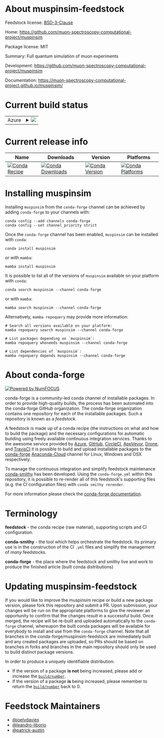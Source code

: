 About muspinsim-feedstock
=========================

Feedstock license: [BSD-3-Clause](https://github.com/conda-forge/muspinsim-feedstock/blob/main/LICENSE.txt)

Home: https://github.com/muon-spectroscopy-computational-project/muspinsim

Package license: MIT

Summary: Full quantum simulation of muon experiments

Development: https://github.com/muon-spectroscopy-computational-project/muspinsim

Documentation: https://muon-spectroscopy-computational-project.github.io/muspinsim/

Current build status
====================


<table>
    
  <tr>
    <td>Azure</td>
    <td>
      <details>
        <summary>
          <a href="https://dev.azure.com/conda-forge/feedstock-builds/_build/latest?definitionId=16095&branchName=main">
            <img src="https://dev.azure.com/conda-forge/feedstock-builds/_apis/build/status/muspinsim-feedstock?branchName=main">
          </a>
        </summary>
        <table>
          <thead><tr><th>Variant</th><th>Status</th></tr></thead>
          <tbody><tr>
              <td>linux_64_numpy1.20python3.8.____73_pypy</td>
              <td>
                <a href="https://dev.azure.com/conda-forge/feedstock-builds/_build/latest?definitionId=16095&branchName=main">
                  <img src="https://dev.azure.com/conda-forge/feedstock-builds/_apis/build/status/muspinsim-feedstock?branchName=main&jobName=linux&configuration=linux%20linux_64_numpy1.20python3.8.____73_pypy" alt="variant">
                </a>
              </td>
            </tr><tr>
              <td>linux_64_numpy1.20python3.8.____cpython</td>
              <td>
                <a href="https://dev.azure.com/conda-forge/feedstock-builds/_build/latest?definitionId=16095&branchName=main">
                  <img src="https://dev.azure.com/conda-forge/feedstock-builds/_apis/build/status/muspinsim-feedstock?branchName=main&jobName=linux&configuration=linux%20linux_64_numpy1.20python3.8.____cpython" alt="variant">
                </a>
              </td>
            </tr><tr>
              <td>linux_64_numpy1.20python3.9.____73_pypy</td>
              <td>
                <a href="https://dev.azure.com/conda-forge/feedstock-builds/_build/latest?definitionId=16095&branchName=main">
                  <img src="https://dev.azure.com/conda-forge/feedstock-builds/_apis/build/status/muspinsim-feedstock?branchName=main&jobName=linux&configuration=linux%20linux_64_numpy1.20python3.9.____73_pypy" alt="variant">
                </a>
              </td>
            </tr><tr>
              <td>linux_64_numpy1.20python3.9.____cpython</td>
              <td>
                <a href="https://dev.azure.com/conda-forge/feedstock-builds/_build/latest?definitionId=16095&branchName=main">
                  <img src="https://dev.azure.com/conda-forge/feedstock-builds/_apis/build/status/muspinsim-feedstock?branchName=main&jobName=linux&configuration=linux%20linux_64_numpy1.20python3.9.____cpython" alt="variant">
                </a>
              </td>
            </tr><tr>
              <td>linux_64_numpy1.21python3.10.____cpython</td>
              <td>
                <a href="https://dev.azure.com/conda-forge/feedstock-builds/_build/latest?definitionId=16095&branchName=main">
                  <img src="https://dev.azure.com/conda-forge/feedstock-builds/_apis/build/status/muspinsim-feedstock?branchName=main&jobName=linux&configuration=linux%20linux_64_numpy1.21python3.10.____cpython" alt="variant">
                </a>
              </td>
            </tr><tr>
              <td>linux_64_numpy1.23python3.11.____cpython</td>
              <td>
                <a href="https://dev.azure.com/conda-forge/feedstock-builds/_build/latest?definitionId=16095&branchName=main">
                  <img src="https://dev.azure.com/conda-forge/feedstock-builds/_apis/build/status/muspinsim-feedstock?branchName=main&jobName=linux&configuration=linux%20linux_64_numpy1.23python3.11.____cpython" alt="variant">
                </a>
              </td>
            </tr><tr>
              <td>linux_aarch64_numpy1.20python3.8.____73_pypy</td>
              <td>
                <a href="https://dev.azure.com/conda-forge/feedstock-builds/_build/latest?definitionId=16095&branchName=main">
                  <img src="https://dev.azure.com/conda-forge/feedstock-builds/_apis/build/status/muspinsim-feedstock?branchName=main&jobName=linux&configuration=linux%20linux_aarch64_numpy1.20python3.8.____73_pypy" alt="variant">
                </a>
              </td>
            </tr><tr>
              <td>linux_aarch64_numpy1.20python3.8.____cpython</td>
              <td>
                <a href="https://dev.azure.com/conda-forge/feedstock-builds/_build/latest?definitionId=16095&branchName=main">
                  <img src="https://dev.azure.com/conda-forge/feedstock-builds/_apis/build/status/muspinsim-feedstock?branchName=main&jobName=linux&configuration=linux%20linux_aarch64_numpy1.20python3.8.____cpython" alt="variant">
                </a>
              </td>
            </tr><tr>
              <td>linux_aarch64_numpy1.20python3.9.____73_pypy</td>
              <td>
                <a href="https://dev.azure.com/conda-forge/feedstock-builds/_build/latest?definitionId=16095&branchName=main">
                  <img src="https://dev.azure.com/conda-forge/feedstock-builds/_apis/build/status/muspinsim-feedstock?branchName=main&jobName=linux&configuration=linux%20linux_aarch64_numpy1.20python3.9.____73_pypy" alt="variant">
                </a>
              </td>
            </tr><tr>
              <td>linux_aarch64_numpy1.20python3.9.____cpython</td>
              <td>
                <a href="https://dev.azure.com/conda-forge/feedstock-builds/_build/latest?definitionId=16095&branchName=main">
                  <img src="https://dev.azure.com/conda-forge/feedstock-builds/_apis/build/status/muspinsim-feedstock?branchName=main&jobName=linux&configuration=linux%20linux_aarch64_numpy1.20python3.9.____cpython" alt="variant">
                </a>
              </td>
            </tr><tr>
              <td>linux_aarch64_numpy1.21python3.10.____cpython</td>
              <td>
                <a href="https://dev.azure.com/conda-forge/feedstock-builds/_build/latest?definitionId=16095&branchName=main">
                  <img src="https://dev.azure.com/conda-forge/feedstock-builds/_apis/build/status/muspinsim-feedstock?branchName=main&jobName=linux&configuration=linux%20linux_aarch64_numpy1.21python3.10.____cpython" alt="variant">
                </a>
              </td>
            </tr><tr>
              <td>linux_aarch64_numpy1.23python3.11.____cpython</td>
              <td>
                <a href="https://dev.azure.com/conda-forge/feedstock-builds/_build/latest?definitionId=16095&branchName=main">
                  <img src="https://dev.azure.com/conda-forge/feedstock-builds/_apis/build/status/muspinsim-feedstock?branchName=main&jobName=linux&configuration=linux%20linux_aarch64_numpy1.23python3.11.____cpython" alt="variant">
                </a>
              </td>
            </tr><tr>
              <td>linux_ppc64le_numpy1.20python3.8.____73_pypy</td>
              <td>
                <a href="https://dev.azure.com/conda-forge/feedstock-builds/_build/latest?definitionId=16095&branchName=main">
                  <img src="https://dev.azure.com/conda-forge/feedstock-builds/_apis/build/status/muspinsim-feedstock?branchName=main&jobName=linux&configuration=linux%20linux_ppc64le_numpy1.20python3.8.____73_pypy" alt="variant">
                </a>
              </td>
            </tr><tr>
              <td>linux_ppc64le_numpy1.20python3.8.____cpython</td>
              <td>
                <a href="https://dev.azure.com/conda-forge/feedstock-builds/_build/latest?definitionId=16095&branchName=main">
                  <img src="https://dev.azure.com/conda-forge/feedstock-builds/_apis/build/status/muspinsim-feedstock?branchName=main&jobName=linux&configuration=linux%20linux_ppc64le_numpy1.20python3.8.____cpython" alt="variant">
                </a>
              </td>
            </tr><tr>
              <td>linux_ppc64le_numpy1.20python3.9.____73_pypy</td>
              <td>
                <a href="https://dev.azure.com/conda-forge/feedstock-builds/_build/latest?definitionId=16095&branchName=main">
                  <img src="https://dev.azure.com/conda-forge/feedstock-builds/_apis/build/status/muspinsim-feedstock?branchName=main&jobName=linux&configuration=linux%20linux_ppc64le_numpy1.20python3.9.____73_pypy" alt="variant">
                </a>
              </td>
            </tr><tr>
              <td>linux_ppc64le_numpy1.20python3.9.____cpython</td>
              <td>
                <a href="https://dev.azure.com/conda-forge/feedstock-builds/_build/latest?definitionId=16095&branchName=main">
                  <img src="https://dev.azure.com/conda-forge/feedstock-builds/_apis/build/status/muspinsim-feedstock?branchName=main&jobName=linux&configuration=linux%20linux_ppc64le_numpy1.20python3.9.____cpython" alt="variant">
                </a>
              </td>
            </tr><tr>
              <td>linux_ppc64le_numpy1.21python3.10.____cpython</td>
              <td>
                <a href="https://dev.azure.com/conda-forge/feedstock-builds/_build/latest?definitionId=16095&branchName=main">
                  <img src="https://dev.azure.com/conda-forge/feedstock-builds/_apis/build/status/muspinsim-feedstock?branchName=main&jobName=linux&configuration=linux%20linux_ppc64le_numpy1.21python3.10.____cpython" alt="variant">
                </a>
              </td>
            </tr><tr>
              <td>linux_ppc64le_numpy1.23python3.11.____cpython</td>
              <td>
                <a href="https://dev.azure.com/conda-forge/feedstock-builds/_build/latest?definitionId=16095&branchName=main">
                  <img src="https://dev.azure.com/conda-forge/feedstock-builds/_apis/build/status/muspinsim-feedstock?branchName=main&jobName=linux&configuration=linux%20linux_ppc64le_numpy1.23python3.11.____cpython" alt="variant">
                </a>
              </td>
            </tr><tr>
              <td>osx_64_numpy1.20python3.8.____73_pypy</td>
              <td>
                <a href="https://dev.azure.com/conda-forge/feedstock-builds/_build/latest?definitionId=16095&branchName=main">
                  <img src="https://dev.azure.com/conda-forge/feedstock-builds/_apis/build/status/muspinsim-feedstock?branchName=main&jobName=osx&configuration=osx%20osx_64_numpy1.20python3.8.____73_pypy" alt="variant">
                </a>
              </td>
            </tr><tr>
              <td>osx_64_numpy1.20python3.8.____cpython</td>
              <td>
                <a href="https://dev.azure.com/conda-forge/feedstock-builds/_build/latest?definitionId=16095&branchName=main">
                  <img src="https://dev.azure.com/conda-forge/feedstock-builds/_apis/build/status/muspinsim-feedstock?branchName=main&jobName=osx&configuration=osx%20osx_64_numpy1.20python3.8.____cpython" alt="variant">
                </a>
              </td>
            </tr><tr>
              <td>osx_64_numpy1.20python3.9.____73_pypy</td>
              <td>
                <a href="https://dev.azure.com/conda-forge/feedstock-builds/_build/latest?definitionId=16095&branchName=main">
                  <img src="https://dev.azure.com/conda-forge/feedstock-builds/_apis/build/status/muspinsim-feedstock?branchName=main&jobName=osx&configuration=osx%20osx_64_numpy1.20python3.9.____73_pypy" alt="variant">
                </a>
              </td>
            </tr><tr>
              <td>osx_64_numpy1.20python3.9.____cpython</td>
              <td>
                <a href="https://dev.azure.com/conda-forge/feedstock-builds/_build/latest?definitionId=16095&branchName=main">
                  <img src="https://dev.azure.com/conda-forge/feedstock-builds/_apis/build/status/muspinsim-feedstock?branchName=main&jobName=osx&configuration=osx%20osx_64_numpy1.20python3.9.____cpython" alt="variant">
                </a>
              </td>
            </tr><tr>
              <td>osx_64_numpy1.21python3.10.____cpython</td>
              <td>
                <a href="https://dev.azure.com/conda-forge/feedstock-builds/_build/latest?definitionId=16095&branchName=main">
                  <img src="https://dev.azure.com/conda-forge/feedstock-builds/_apis/build/status/muspinsim-feedstock?branchName=main&jobName=osx&configuration=osx%20osx_64_numpy1.21python3.10.____cpython" alt="variant">
                </a>
              </td>
            </tr><tr>
              <td>osx_64_numpy1.23python3.11.____cpython</td>
              <td>
                <a href="https://dev.azure.com/conda-forge/feedstock-builds/_build/latest?definitionId=16095&branchName=main">
                  <img src="https://dev.azure.com/conda-forge/feedstock-builds/_apis/build/status/muspinsim-feedstock?branchName=main&jobName=osx&configuration=osx%20osx_64_numpy1.23python3.11.____cpython" alt="variant">
                </a>
              </td>
            </tr><tr>
              <td>osx_arm64_numpy1.20python3.8.____cpython</td>
              <td>
                <a href="https://dev.azure.com/conda-forge/feedstock-builds/_build/latest?definitionId=16095&branchName=main">
                  <img src="https://dev.azure.com/conda-forge/feedstock-builds/_apis/build/status/muspinsim-feedstock?branchName=main&jobName=osx&configuration=osx%20osx_arm64_numpy1.20python3.8.____cpython" alt="variant">
                </a>
              </td>
            </tr><tr>
              <td>osx_arm64_numpy1.20python3.9.____cpython</td>
              <td>
                <a href="https://dev.azure.com/conda-forge/feedstock-builds/_build/latest?definitionId=16095&branchName=main">
                  <img src="https://dev.azure.com/conda-forge/feedstock-builds/_apis/build/status/muspinsim-feedstock?branchName=main&jobName=osx&configuration=osx%20osx_arm64_numpy1.20python3.9.____cpython" alt="variant">
                </a>
              </td>
            </tr><tr>
              <td>osx_arm64_numpy1.21python3.10.____cpython</td>
              <td>
                <a href="https://dev.azure.com/conda-forge/feedstock-builds/_build/latest?definitionId=16095&branchName=main">
                  <img src="https://dev.azure.com/conda-forge/feedstock-builds/_apis/build/status/muspinsim-feedstock?branchName=main&jobName=osx&configuration=osx%20osx_arm64_numpy1.21python3.10.____cpython" alt="variant">
                </a>
              </td>
            </tr><tr>
              <td>osx_arm64_numpy1.23python3.11.____cpython</td>
              <td>
                <a href="https://dev.azure.com/conda-forge/feedstock-builds/_build/latest?definitionId=16095&branchName=main">
                  <img src="https://dev.azure.com/conda-forge/feedstock-builds/_apis/build/status/muspinsim-feedstock?branchName=main&jobName=osx&configuration=osx%20osx_arm64_numpy1.23python3.11.____cpython" alt="variant">
                </a>
              </td>
            </tr><tr>
              <td>win_64_numpy1.20python3.8.____73_pypy</td>
              <td>
                <a href="https://dev.azure.com/conda-forge/feedstock-builds/_build/latest?definitionId=16095&branchName=main">
                  <img src="https://dev.azure.com/conda-forge/feedstock-builds/_apis/build/status/muspinsim-feedstock?branchName=main&jobName=win&configuration=win%20win_64_numpy1.20python3.8.____73_pypy" alt="variant">
                </a>
              </td>
            </tr><tr>
              <td>win_64_numpy1.20python3.8.____cpython</td>
              <td>
                <a href="https://dev.azure.com/conda-forge/feedstock-builds/_build/latest?definitionId=16095&branchName=main">
                  <img src="https://dev.azure.com/conda-forge/feedstock-builds/_apis/build/status/muspinsim-feedstock?branchName=main&jobName=win&configuration=win%20win_64_numpy1.20python3.8.____cpython" alt="variant">
                </a>
              </td>
            </tr><tr>
              <td>win_64_numpy1.20python3.9.____73_pypy</td>
              <td>
                <a href="https://dev.azure.com/conda-forge/feedstock-builds/_build/latest?definitionId=16095&branchName=main">
                  <img src="https://dev.azure.com/conda-forge/feedstock-builds/_apis/build/status/muspinsim-feedstock?branchName=main&jobName=win&configuration=win%20win_64_numpy1.20python3.9.____73_pypy" alt="variant">
                </a>
              </td>
            </tr><tr>
              <td>win_64_numpy1.20python3.9.____cpython</td>
              <td>
                <a href="https://dev.azure.com/conda-forge/feedstock-builds/_build/latest?definitionId=16095&branchName=main">
                  <img src="https://dev.azure.com/conda-forge/feedstock-builds/_apis/build/status/muspinsim-feedstock?branchName=main&jobName=win&configuration=win%20win_64_numpy1.20python3.9.____cpython" alt="variant">
                </a>
              </td>
            </tr><tr>
              <td>win_64_numpy1.21python3.10.____cpython</td>
              <td>
                <a href="https://dev.azure.com/conda-forge/feedstock-builds/_build/latest?definitionId=16095&branchName=main">
                  <img src="https://dev.azure.com/conda-forge/feedstock-builds/_apis/build/status/muspinsim-feedstock?branchName=main&jobName=win&configuration=win%20win_64_numpy1.21python3.10.____cpython" alt="variant">
                </a>
              </td>
            </tr><tr>
              <td>win_64_numpy1.23python3.11.____cpython</td>
              <td>
                <a href="https://dev.azure.com/conda-forge/feedstock-builds/_build/latest?definitionId=16095&branchName=main">
                  <img src="https://dev.azure.com/conda-forge/feedstock-builds/_apis/build/status/muspinsim-feedstock?branchName=main&jobName=win&configuration=win%20win_64_numpy1.23python3.11.____cpython" alt="variant">
                </a>
              </td>
            </tr>
          </tbody>
        </table>
      </details>
    </td>
  </tr>
</table>

Current release info
====================

| Name | Downloads | Version | Platforms |
| --- | --- | --- | --- |
| [![Conda Recipe](https://img.shields.io/badge/recipe-muspinsim-green.svg)](https://anaconda.org/conda-forge/muspinsim) | [![Conda Downloads](https://img.shields.io/conda/dn/conda-forge/muspinsim.svg)](https://anaconda.org/conda-forge/muspinsim) | [![Conda Version](https://img.shields.io/conda/vn/conda-forge/muspinsim.svg)](https://anaconda.org/conda-forge/muspinsim) | [![Conda Platforms](https://img.shields.io/conda/pn/conda-forge/muspinsim.svg)](https://anaconda.org/conda-forge/muspinsim) |

Installing muspinsim
====================

Installing `muspinsim` from the `conda-forge` channel can be achieved by adding `conda-forge` to your channels with:

```
conda config --add channels conda-forge
conda config --set channel_priority strict
```

Once the `conda-forge` channel has been enabled, `muspinsim` can be installed with `conda`:

```
conda install muspinsim
```

or with `mamba`:

```
mamba install muspinsim
```

It is possible to list all of the versions of `muspinsim` available on your platform with `conda`:

```
conda search muspinsim --channel conda-forge
```

or with `mamba`:

```
mamba search muspinsim --channel conda-forge
```

Alternatively, `mamba repoquery` may provide more information:

```
# Search all versions available on your platform:
mamba repoquery search muspinsim --channel conda-forge

# List packages depending on `muspinsim`:
mamba repoquery whoneeds muspinsim --channel conda-forge

# List dependencies of `muspinsim`:
mamba repoquery depends muspinsim --channel conda-forge
```


About conda-forge
=================

[![Powered by
NumFOCUS](https://img.shields.io/badge/powered%20by-NumFOCUS-orange.svg?style=flat&colorA=E1523D&colorB=007D8A)](https://numfocus.org)

conda-forge is a community-led conda channel of installable packages.
In order to provide high-quality builds, the process has been automated into the
conda-forge GitHub organization. The conda-forge organization contains one repository
for each of the installable packages. Such a repository is known as a *feedstock*.

A feedstock is made up of a conda recipe (the instructions on what and how to build
the package) and the necessary configurations for automatic building using freely
available continuous integration services. Thanks to the awesome service provided by
[Azure](https://azure.microsoft.com/en-us/services/devops/), [GitHub](https://github.com/),
[CircleCI](https://circleci.com/), [AppVeyor](https://www.appveyor.com/),
[Drone](https://cloud.drone.io/welcome), and [TravisCI](https://travis-ci.com/)
it is possible to build and upload installable packages to the
[conda-forge](https://anaconda.org/conda-forge) [Anaconda-Cloud](https://anaconda.org/)
channel for Linux, Windows and OSX respectively.

To manage the continuous integration and simplify feedstock maintenance
[conda-smithy](https://github.com/conda-forge/conda-smithy) has been developed.
Using the ``conda-forge.yml`` within this repository, it is possible to re-render all of
this feedstock's supporting files (e.g. the CI configuration files) with ``conda smithy rerender``.

For more information please check the [conda-forge documentation](https://conda-forge.org/docs/).

Terminology
===========

**feedstock** - the conda recipe (raw material), supporting scripts and CI configuration.

**conda-smithy** - the tool which helps orchestrate the feedstock.
                   Its primary use is in the construction of the CI ``.yml`` files
                   and simplify the management of *many* feedstocks.

**conda-forge** - the place where the feedstock and smithy live and work to
                  produce the finished article (built conda distributions)


Updating muspinsim-feedstock
============================

If you would like to improve the muspinsim recipe or build a new
package version, please fork this repository and submit a PR. Upon submission,
your changes will be run on the appropriate platforms to give the reviewer an
opportunity to confirm that the changes result in a successful build. Once
merged, the recipe will be re-built and uploaded automatically to the
`conda-forge` channel, whereupon the built conda packages will be available for
everybody to install and use from the `conda-forge` channel.
Note that all branches in the conda-forge/muspinsim-feedstock are
immediately built and any created packages are uploaded, so PRs should be based
on branches in forks and branches in the main repository should only be used to
build distinct package versions.

In order to produce a uniquely identifiable distribution:
 * If the version of a package **is not** being increased, please add or increase
   the [``build/number``](https://docs.conda.io/projects/conda-build/en/latest/resources/define-metadata.html#build-number-and-string).
 * If the version of a package **is** being increased, please remember to return
   the [``build/number``](https://docs.conda.io/projects/conda-build/en/latest/resources/define-metadata.html#build-number-and-string)
   back to 0.

Feedstock Maintainers
=====================

* [@joelvdavies](https://github.com/joelvdavies/)
* [@leandro-liborio](https://github.com/leandro-liborio/)
* [@patrick-austin](https://github.com/patrick-austin/)

